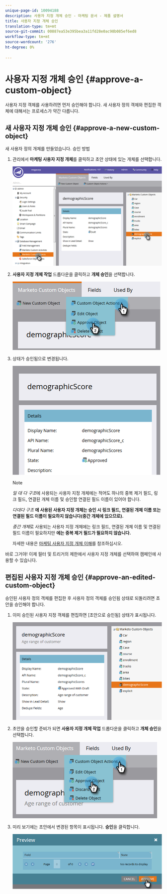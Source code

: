 ```yaml
---
unique-page-id: 10094188
description: 사용자 지정 개체 승인 - 마케팅 문서 - 제품 설명서
title: 사용자 지정 개체 승인
translation-type: tm+mt
source-git-commit: 00887ea53e395bea3a11fd28e0ac98b085ef6ed8
workflow-type: tm+mt
source-wordcount: '276'
ht-degree: 0%

---
```



# 사용자 지정 개체 승인 {#approve-a-custom-object}

사용자 지정 객체를 사용하려면 먼저 승인해야 합니다. 새 사용자 정의 객체와 편집한 객체에 대해서는 프로세스가 약간 다릅니다.

## 새 사용자 지정 개체 승인 {#approve-a-new-custom-object}

새 사용자 정의 개체를 만들었습니다. 승인 방법

1. 관리에서 **마케팅 사용자 지정 개체**&#x200B;를 클릭하고 초안 상태에 있는 개체를 선택합니다.

   ![](assets/one.png)

1. **사용자 지정 개체 작업** 드롭다운을 클릭하고 **개체 승인**&#x200B;을 선택합니다.

   ![](assets/two.png)

1. 상태가 승인됨으로 변경됩니다.

   ![](assets/three.png)

   >[!NOTE]
   >
   >*일 대 다 구조*&#x200B;에 사용되는 사용자 지정 개체에는 적어도 하나의 중복 제거 필드, 링크 필드, 연결된 개체 이름 및 승인할 연결된 필드 이름이 있어야 합니다.
   >
   >
   >*다대다 구조* **에 사용된 사용자 지정 개체는 승인 시 링크 필드, 연결된 개체 이름 또는 연결된 필드 이름이 필요하지 않습니다(중간 개체에 있으므로).**
   >
   >
   >*중간 개체*&#x200B;로 사용되는 사용자 지정 개체에는 링크 필드, 연결된 개체 이름 및 연결된 필드 이름이 필요하지만 **에는 중복 제거 필드가 필요하지 않습니다.**
   >
   >
   >자세한 내용은 [마케팅 사용자 지정 개체 이해](understanding-marketo-custom-objects.md)를 참조하십시오.

바로 그거야! 이제 필터 및 트리거의 제한에서 사용자 지정 개체를 선택하여 캠페인에 사용할 수 있습니다.

## 편집된 사용자 지정 개체 승인 {#approve-an-edited-custom-object}

승인된 사용자 정의 객체를 편집한 후 사용자 정의 객체를 승인됨 상태로 되돌리려면 초안을 승인해야 합니다.

1. 이미 승인된 사용자 지정 객체를 편집하면 [초안으로 승인됨] 상태가 표시됩니다.

   ![](assets/four.png)

1. 초안을 승인할 준비가 되면 **사용자 지정 개체 작업** 드롭다운을 클릭하고 **개체 승인**&#x200B;을 선택합니다.

   ![](assets/five-1.png)

1. 미리 보기에는 초안에서 변경된 항목이 표시됩니다. **승인**&#x200B;을 클릭합니다.

   ![](assets/six-1.png)


